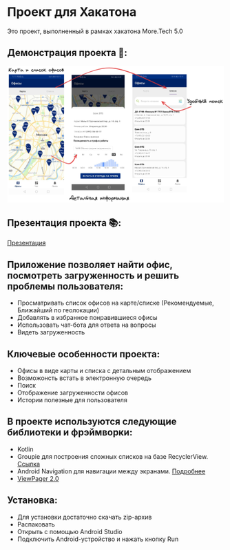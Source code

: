 # Проект для Хакатона
Это проект, выполненный в рамках хакатона More.Tech 5.0

## Демонстрация проекта 📌:
![Карта офисов](app/src/main/res/drawable/more.png)

## Презентация проекта 📚:
[Презентация](https://drive.google.com/file/d/1k2ZUh7jXige7Z_vnuopLDM5irS4Oj1-_/view?usp=sharing)

## Приложение позволяет найти офис, посмотреть загруженность и решить проблемы пользователя:

- Просматривать список офисов на карте/списке (Рекомендуемые, Ближайший по геолокации)
- Добавлять в избранное понравившиеся офисы
- Использовать чат-бота для ответа на вопросы
- Видеть загруженность


## Ключевые особенности проекта:
- Офисы в виде карты и списка с детальным отображением
- Возможонсть встать в электронную очередь
- Поиск
- Отображение загруженности офисов
- Истории полезные для пользователя


## В проекте используются следующие библиотеки и фрэймворки:
- Kotlin
- Groupie для построения сложных списков на базе RecyclerView. [Ссылка](https://github.com/lisawray/groupie)
- Android Navigation для навигации между экранами. [Подробнее](https://developer.android.com/guide/navigation/navigation-getting-started)
- [ViewPager 2.0](https://developer.android.com/training/animation/vp2-migration)

## Установка:
- Для установки достаточно скачать zip-архив
- Распаковать
- Открыть с помощью Android Studio
- Подключить Android-устройство и нажать кнопку Run



